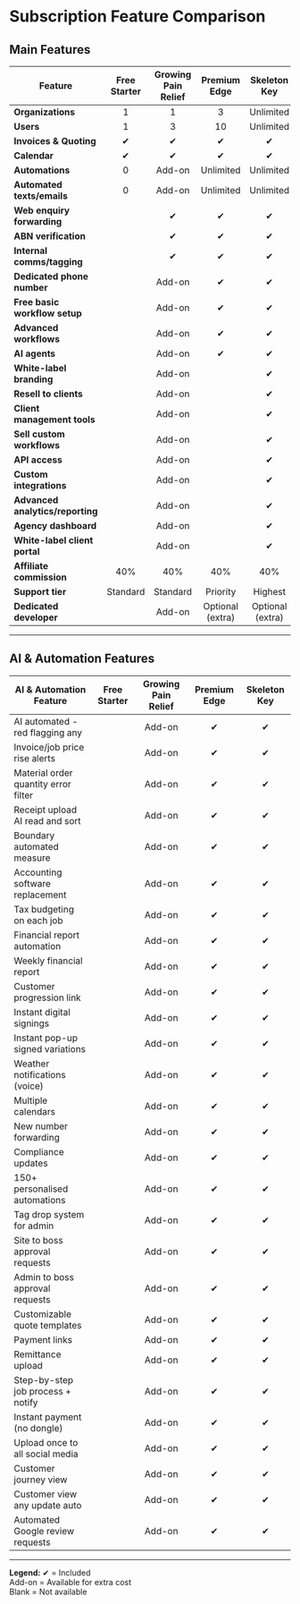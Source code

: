 # Subscription Feature Comparison

## Main Features

| Feature                                      | Free Starter | Growing Pain Relief | Premium Edge      | Skeleton Key         |
|-----------------------------------------------|:------------:|:------------------:|:-----------------:|:--------------------:|
| **Organizations**                             | 1            | 1                  | 3                 | Unlimited            |
| **Users**                                     | 1            | 3                  | 10                | Unlimited            |
| **Invoices & Quoting**                        | ✔            | ✔                  | ✔                 | ✔                    |
| **Calendar**                                  | ✔            | ✔                  | ✔                 | ✔                    |
| **Automations**                               | 0            | Add-on             | Unlimited         | Unlimited            |
| **Automated texts/emails**                    | 0            | Add-on             | Unlimited         | Unlimited            |
| **Web enquiry forwarding**                    |              | ✔                  | ✔                 | ✔                    |
| **ABN verification**                          |              | ✔                  | ✔                 | ✔                    |
| **Internal comms/tagging**                    |              | ✔                  | ✔                 | ✔                    |
| **Dedicated phone number**                    |              | Add-on             | ✔                 | ✔                    |
| **Free basic workflow setup**                 |              | Add-on             | ✔                 | ✔                    |
| **Advanced workflows**                        |              | Add-on             | ✔                 | ✔                    |
| **AI agents**                                 |              | Add-on             | ✔                 | ✔                    |
| **White-label branding**                      |              | Add-on             |                   | ✔                    |
| **Resell to clients**                         |              | Add-on             |                   | ✔                    |
| **Client management tools**                   |              | Add-on             |                   | ✔                    |
| **Sell custom workflows**                     |              | Add-on             |                   | ✔                    |
| **API access**                                |              | Add-on             |                   | ✔                    |
| **Custom integrations**                       |              | Add-on             |                   | ✔                    |
| **Advanced analytics/reporting**              |              | Add-on             |                   | ✔                    |
| **Agency dashboard**                          |              | Add-on             |                   | ✔                    |
| **White-label client portal**                 |              | Add-on             |                   | ✔                    |
| **Affiliate commission**                      | 40%          | 40%                | 40%               | 40%                  |
| **Support tier**                              | Standard     | Standard           | Priority          | Highest              |
| **Dedicated developer**                       |              | Add-on             | Optional (extra)  | Optional (extra)     |

---

## AI & Automation Features

| AI & Automation Feature                       | Free Starter | Growing Pain Relief | Premium Edge      | Skeleton Key         |
|-----------------------------------------------|:------------:|:------------------:|:-----------------:|:--------------------:|
| AI automated - red flagging any               |              | Add-on             | ✔                 | ✔                    |
| Invoice/job price rise alerts                 |              | Add-on             | ✔                 | ✔                    |
| Material order quantity error filter          |              | Add-on             | ✔                 | ✔                    |
| Receipt upload AI read and sort               |              | Add-on             | ✔                 | ✔                    |
| Boundary automated measure                    |              | Add-on             | ✔                 | ✔                    |
| Accounting software replacement               |              | Add-on             | ✔                 | ✔                    |
| Tax budgeting on each job                     |              | Add-on             | ✔                 | ✔                    |
| Financial report automation                   |              | Add-on             | ✔                 | ✔                    |
| Weekly financial report                       |              | Add-on             | ✔                 | ✔                    |
| Customer progression link                     |              | Add-on             | ✔                 | ✔                    |
| Instant digital signings                      |              | Add-on             | ✔                 | ✔                    |
| Instant pop-up signed variations              |              | Add-on             | ✔                 | ✔                    |
| Weather notifications (voice)                 |              | Add-on             | ✔                 | ✔                    |
| Multiple calendars                            |              | Add-on             | ✔                 | ✔                    |
| New number forwarding                         |              | Add-on             | ✔                 | ✔                    |
| Compliance updates                            |              | Add-on             | ✔                 | ✔                    |
| 150+ personalised automations                 |              | Add-on             | ✔                 | ✔                    |
| Tag drop system for admin                     |              | Add-on             | ✔                 | ✔                    |
| Site to boss approval requests                |              | Add-on             | ✔                 | ✔                    |
| Admin to boss approval requests               |              | Add-on             | ✔                 | ✔                    |
| Customizable quote templates                  |              | Add-on             | ✔                 | ✔                    |
| Payment links                                 |              | Add-on             | ✔                 | ✔                    |
| Remittance upload                             |              | Add-on             | ✔                 | ✔                    |
| Step-by-step job process + notify             |              | Add-on             | ✔                 | ✔                    |
| Instant payment (no dongle)                   |              | Add-on             | ✔                 | ✔                    |
| Upload once to all social media               |              | Add-on             | ✔                 | ✔                    |
| Customer journey view                         |              | Add-on             | ✔                 | ✔                    |
| Customer view any update auto                 |              | Add-on             | ✔                 | ✔                    |
| Automated Google review requests              |              | Add-on             | ✔                 | ✔                    |

---

**Legend:**
✔ = Included  
Add-on = Available for extra cost  
Blank = Not available 